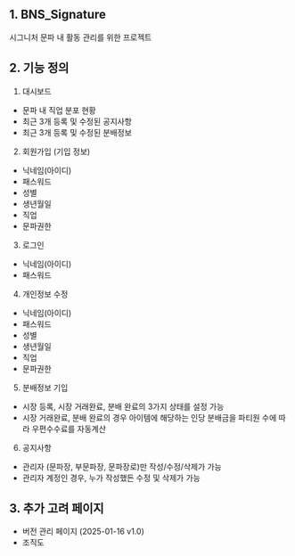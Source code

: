 ## 1. BNS_Signature

시그니처 문파 내 활동 관리를 위한 프로젝트

## 2. 기능 정의

1. 대시보드

- 문파 내 직업 분포 현황
- 최근 3개 등록 및 수정된 공지사항
- 최근 3개 등록 및 수정된 분배정보

2. 회원가입 (기입 정보)

- 닉네임(아이디)
- 패스워드
- 성별
- 생년월일
- 직업
- 문파권한

3. 로그인

- 닉네임(아이디)
- 패스워드

4. 개인정보 수정

- 닉네임(아이디)
- 패스워드
- 성별
- 생년월일
- 직업
- 문파권한

5. 분배정보 기입

- 시장 등록, 시장 거래완료, 분배 완료의 3가지 상태를 설정 가능
- 시장 거래완료, 분배 완료의 경우 아이템에 해당하는 인당 분배금을 파티원 수에 따라 우편수수료를 자동계산

6. 공지사항

- 관리자 (문파장, 부문파장, 문파장로)만 작성/수정/삭제가 가능
- 관리자 계정인 경우, 누가 작성했든 수정 및 삭제가 가능

## 3. 추가 고려 페이지

- 버전 관리 페이지 (2025-01-16 v1.0)
- 조직도
